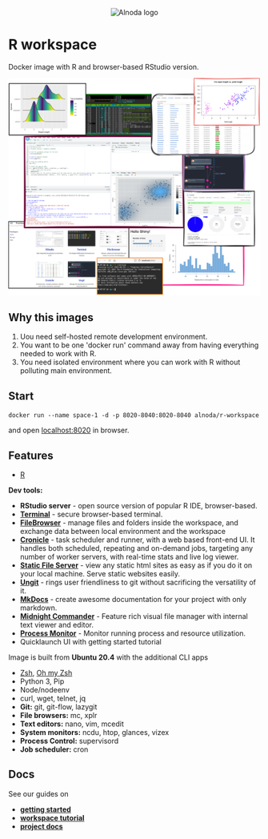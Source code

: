 <p align="center">
  <img src="../../img/Alnoda-white.svg" alt="Alnoda logo" width="150">
</p>  

# R workspace 

Docker image with R and browser-based RStudio version. 

<p align="center">
  <img src="img/r-workspace-collage.png" alt="Collage" width="750">
</p>

## Why this images

1. Uou need self-hosted remote development environment.
2. You want to be one 'docker run' command away from having everything needed to work with R.
3. You need isolated environment where you can work with R without polluting main environment.

## Start
 
```
docker run --name space-1 -d -p 8020-8040:8020-8040 alnoda/r-workspace
```  

and open [localhost:8020](http://localhost:8020) in browser.  

## Features

- [R](https://www.r-project.org/) 

**Dev tools:**

- **RStudio server** - open source version of popular R IDE, browser-based. 
- [**Terminal**](https://github.com/tsl0922/ttyd) - secure browser-based terminal.
- [**FileBrowser**](https://github.com/filebrowser/filebrowser)  - manage files and folders inside the workspace, and exchange data between local environment and the workspace
- [**Cronicle**](https://github.com/jhuckaby/Cronicle)  - task scheduler and runner, with a web based front-end UI. It handles both scheduled, repeating and on-demand jobs, targeting any number of worker servers, with real-time stats and live log viewer.
- [**Static File Server**](https://github.com/vercel/serve) - view any static html sites as easy as if you do it on your local machine. Serve static websites easily.
- [**Ungit**](https://github.com/FredrikNoren/ungit) - rings user friendliness to git without sacrificing the versatility of it.
- [**MkDocs**](https://squidfunk.github.io/mkdocs-material/)  - create awesome documentation for your project with only markdown. 
- [**Midnight Commander**](https://midnight-commander.org/)  - Feature rich visual file manager with internal text viewer and editor. 
- [**Process Monitor**](https://htop.dev/)  - Monitor running process and resource utilization. 
- Quicklaunch UI with getting started tutorial

Image is built from **Ubuntu 20.4** with the additional CLI apps

- [Zsh](https://www.zsh.org/), [Oh my Zsh](https://ohmyz.sh/)
- Python 3, Pip 
- Node/nodeenv
- curl, wget, telnet, jq
- **Git:** git, git-flow, lazygit 
- **File browsers:** mc, xplr
- **Text editors:** nano, vim, mcedit
- **System monitors:** ncdu, htop, glances, vizex
- **Process Control:** supervisord
- **Job scheduler:** cron

## Docs

See our guides on 

- [**getting started**](https://docs.alnoda.org/get-started/common-features/)
- [**workspace tutorial**](https://docs.alnoda.org/r-workspace/tutorial/) 
- [**project docs**](https://docs.alnoda.org/)

